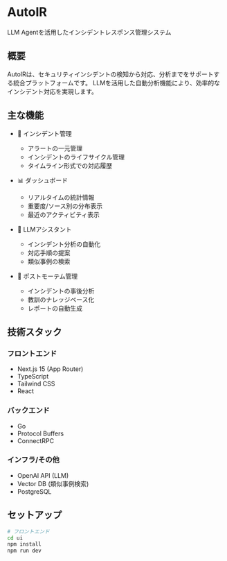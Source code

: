 # AutoIR

LLM Agentを活用したインシデントレスポンス管理システム

## 概要

AutoIRは、セキュリティインシデントの検知から対応、分析までをサポートする統合プラットフォームです。
LLMを活用した自動分析機能により、効率的なインシデント対応を実現します。

## 主な機能

- 🚨 インシデント管理
  - アラートの一元管理
  - インシデントのライフサイクル管理
  - タイムライン形式での対応履歴

- 📊 ダッシュボード
  - リアルタイムの統計情報
  - 重要度/ソース別の分布表示
  - 最近のアクティビティ表示

- 🤖 LLMアシスタント
  - インシデント分析の自動化
  - 対応手順の提案
  - 類似事例の検索

- 📝 ポストモーテム管理
  - インシデントの事後分析
  - 教訓のナレッジベース化
  - レポートの自動生成

## 技術スタック

### フロントエンド
- Next.js 15 (App Router)
- TypeScript
- Tailwind CSS
- React

### バックエンド
- Go
- Protocol Buffers
- ConnectRPC

### インフラ/その他
- OpenAI API (LLM)
- Vector DB (類似事例検索)
- PostgreSQL

## セットアップ

```bash
# フロントエンド
cd ui
npm install
npm run dev
```
